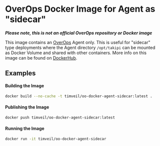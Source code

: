 # OverOps Docker Image for Agent as "sidecar"

__*Please note, this is not an official OverOps repository or Docker image*__

This image contains an [OverOps](http://www.overops.com) Agent only.  This is useful for "sidecar" type deployments where the Agent directory `/opt/takipi` can be mounted as Docker Volume and shared with other containers.  More info on this image can be found on [DockerHub](https://hub.docker.com/r/timveil/oo-docker-agent-sidecar/).


## Examples

#### Building the Image

```bash
docker build --no-cache -t timveil/oo-docker-agent-sidecar:latest .
```

#### Publishing the Image

```bash
docker push timveil/oo-docker-agent-sidecar:latest
```

#### Running the Image
 
```bash
docker run -it timveil/oo-docker-agent-sidecar
```
